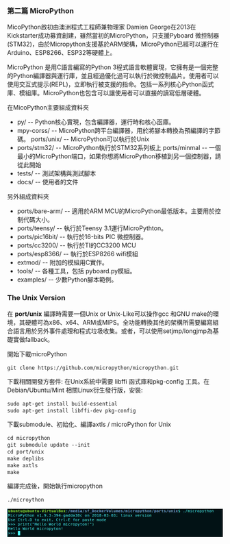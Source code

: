 ### 第二篇 MicroPython
MicoPython啟初由澳洲程式工程師兼物理家 Damien George在2013在Kickstarter成功募資創建，雖然當初的MicroPython，只支援Pyboard 微控制器(STM32)，由於Micropython支援基於ARM架構，MicroPython已經可以運行在Arduino、ESP8266、ESP32等硬體上。

MicroPython 是用C語言編寫的Python 3程式語言軟體實現，它擁有是一個完整的Python編譯器與運行庫，並且經過優化過可以執行於微控制晶片。使用者可以使用交互式提示(REPL)，立即執行被支援的指命。包括一系列核心Python函式庫、模組庫。MicroPython也包含可以讓使用者可以直接的讀寫低層硬體。

在MicoPython主要組成資料夾
- py/ -- Python核心實現，包含編譯器，運行時和核心函庫。
- mpy-corss/ -- MicroPython跨平台編譯器，用於將腳本轉換為預編譯的字節碼。
ports/unix/ -- MicroPython可以執行於Unix
- ports/stm32/ -- MicroPython執行於STM32系列板上
ports/minmal -- 一個最小的MicroPython端口，如果你想將MicroPython移植到另一個控制器，請從此開始
- tests/ -- 測試架構與測試腳本
- docs/ -- 使用者的文件

另外組成資料夾
- ports/bare-arm/ -- 適用於ARM MCU的MicroPython最低版本。主要用於控制代碼大小。
- ports/teensy/ -- 執行於Teensy 3.1運行MicroPythton。
- ports/pic16bit/ -- 執行於16-bits PIC 微控制器。
- ports/cc3200/ -- 執行於TI的CC3200 MCU
- ports/esp8366/ -- 執行於ESP8266 wifi模組
- extmod/ -- 附加的模組用C實作。
- tools/ -- 各種工具，包括 pyboard.py模組。
- examples/ -- 少數Python腳本範例。

### The Unix Version
在 **port/unix** 編譯時需要一個Unix or Unix-Like可以操作gcc 和GNU make的環境，其硬體可為x86、x64、ARM或MIPS。全功能轉換其他的架構所需要編寫組合語言用於另外事件處理和程式垃圾收集。或者，可以使用setjmp/longjmp為基礎實做fallback。

開始下載microPython
```
git clone https://github.com/micropython/micropython.git
```
下載相關開發方套件:
在Unix系統中需要 libffi 函式庫和pkg-config 工具。在Debian/Ubuntu/Mint 相關Linux衍生發行版，安裝:
```
sudo apt-get install build-essential
sudo apt-get install libffi-dev pkg-config
```
下載submodule、初始化、編譯axtls / microPython for Unix
```
cd micropython
git submodule update --init
cd port/unix
make deplibs
make axtls
make
```

編譯完成後，開始執行micropython
```
./microython
```
![upy01-02](imgs/upy01/upy01-01.png)

